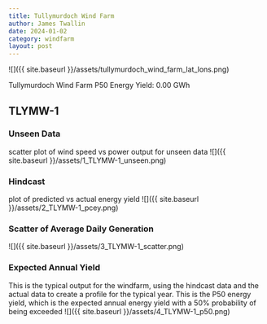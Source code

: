 ```yaml
---
title: Tullymurdoch Wind Farm
author: James Twallin
date: 2024-01-02
category: windfarm
layout: post
---
```

![]({{ site.baseurl }}/assets/tullymurdoch_wind_farm_lat_lons.png)

Tullymurdoch Wind Farm P50 Energy Yield: 0.00 GWh

TLYMW-1
-------------
### Unseen Data 
scatter plot of wind speed vs power output for unseen data
![]({{ site.baseurl }}/assets/1_TLYMW-1_unseen.png)
### Hindcast 
plot of predicted vs actual energy yield
![]({{ site.baseurl }}/assets/2_TLYMW-1_pcey.png)
### Scatter of Average Daily Generation 

![]({{ site.baseurl }}/assets/3_TLYMW-1_scatter.png)
### Expected Annual Yield 
This is the typical output for the windfarm, using the hindcast data and the actual data to create a profile for the typical year. This is the P50 energy yield, which is the expected annual energy yield with a 50% probability of being exceeded
![]({{ site.baseurl }}/assets/4_TLYMW-1_p50.png)

